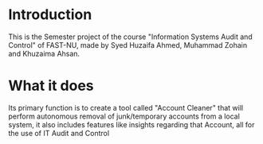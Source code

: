 # Introduction

This is the Semester project of the course "Information Systems Audit and Control" of FAST-NU, made by
Syed Huzaifa Ahmed, Muhammad Zohain and Khuzaima Ahsan.

# What it does

Its primary function is to create a tool called "Account Cleaner" that will perform autonomous removal of junk/temporary accounts from a local system,
it also includes features like insights regarding that Account, all for the use of IT Audit and Control
